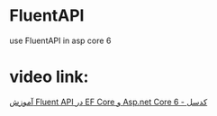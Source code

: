 # FluentAPI
use FluentAPI in asp core 6
# video link:
[آموزش Fluent API در EF Core و Asp.net Core 6 - کدسل](https://codecell.ir/course/8c78?utm_source=github&utm_medium=Readme&utm_campaign=gitMarketing)
